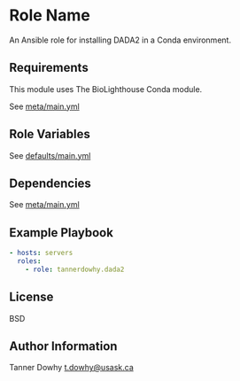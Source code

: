 Role Name
=========

An Ansible role for installing DADA2 in a Conda environment. 

Requirements
------------

This module uses The BioLighthouse Conda module.

See [meta/main.yml](meta/main.yml)

Role Variables
--------------

See [defaults/main.yml](defaults/main.yml)

Dependencies
------------

See [meta/main.yml](meta/main.yml)

Example Playbook
----------------

```yml
- hosts: servers
  roles:
    - role: tannerdowhy.dada2
```

License
-------

BSD

Author Information
------------------

Tanner Dowhy <t.dowhy@usask.ca>
